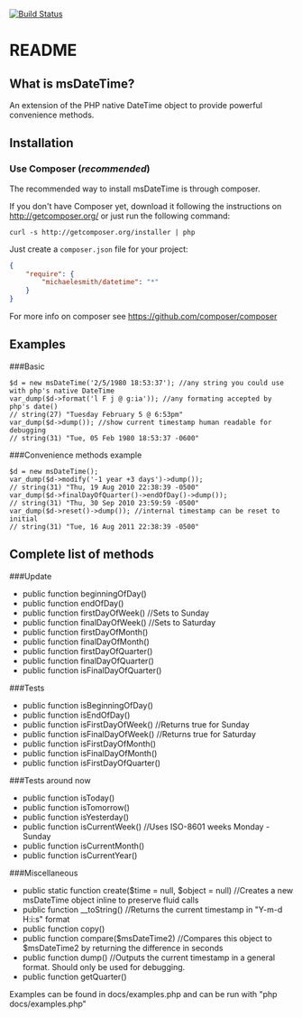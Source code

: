 [![Build Status](https://secure.travis-ci.org/michaelesmith/msDateTime.png)](http://secure.travis-ci.org/michaelesmith/msDateTime)

README
======

What is msDateTime?
-------------------

An extension of the PHP native DateTime object to provide powerful convenience methods.

Installation
------------

### Use Composer (*recommended*)

The recommended way to install msDateTime is through composer.

If you don't have Composer yet, download it following the instructions on
http://getcomposer.org/ or just run the following command:

    curl -s http://getcomposer.org/installer | php

Just create a `composer.json` file for your project:

``` json
{
    "require": {
        "michaelesmith/datetime": "*"
    }
}
```

For more info on composer see https://github.com/composer/composer

Examples
--------

###Basic

    $d = new msDateTime('2/5/1980 18:53:37'); //any string you could use with php's native DateTime
    var_dump($d->format('l F j @ g:ia')); //any formating accepted by php's date()
    // string(27) "Tuesday February 5 @ 6:53pm"
    var_dump($d->dump()); //show current timestamp human readable for debugging
    // string(31) "Tue, 05 Feb 1980 18:53:37 -0600"

###Convenience methods example

    $d = new msDateTime();
    var_dump($d->modify('-1 year +3 days')->dump());
    // string(31) "Thu, 19 Aug 2010 22:38:39 -0500"
    var_dump($d->finalDayOfQuarter()->endOfDay()->dump());
    // string(31) "Thu, 30 Sep 2010 23:59:59 -0500"
    var_dump($d->reset()->dump()); //internal timestamp can be reset to initial
    // string(31) "Tue, 16 Aug 2011 22:38:39 -0500"

Complete list of methods
------------------------

###Update
* public function beginningOfDay()
* public function endOfDay()
* public function firstDayOfWeek()  //Sets to Sunday
* public function finalDayOfWeek()  //Sets to Saturday
* public function firstDayOfMonth()
* public function finalDayOfMonth()
* public function firstDayOfQuarter()
* public function finalDayOfQuarter()
* public function isFinalDayOfQuarter()

###Tests
* public function isBeginningOfDay()
* public function isEndOfDay()
* public function isFirstDayOfWeek()  //Returns true for Sunday
* public function isFinalDayOfWeek()  //Returns true for Saturday
* public function isFirstDayOfMonth()
* public function isFinalDayOfMonth()
* public function isFirstDayOfQuarter()

###Tests around now
* public function isToday()
* public function isTomorrow()
* public function isYesterday()
* public function isCurrentWeek()  //Uses ISO-8601 weeks Monday - Sunday
* public function isCurrentMonth()
* public function isCurrentYear()

###Miscellaneous
* public static function create($time = null, $object = null)  //Creates a new msDateTime object inline to preserve fluid calls
* public function  __toString()  //Returns the current timestamp in "Y-m-d H:i:s" format
* public function copy()
* public function compare($msDateTime2)  //Compares this object to $msDateTime2 by returning the difference in seconds
* public function dump()  //Outputs the current timestamp in a general format. Should only be used for debugging.
* public function getQuarter()


Examples can be found in docs/examples.php and can be run with "php docs/examples.php"
